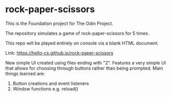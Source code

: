 # rock-paper-scissors

This is the Foundation project for The Odin Project.

The repository simulates a game of rock-paper-scissors for 5 times.

This repo will be played entirely on console via a blank HTML document. 

Link: https://hello-cs.github.io/rock-paper-scissors


New simple UI created using files ending with "2". Features a very simple UI that allows for choosing through buttons rather than being prompted. Main things learned are:

1. Button creations and event listeners
2. Window functions e.g. reload()
